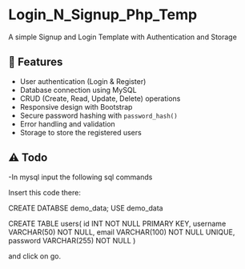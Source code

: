 # Login_N_Signup_Php_Temp
A simple Signup and Login Template with Authentication and Storage



## 🚀 Features
- User authentication (Login & Register)
- Database connection using MySQL
- CRUD (Create, Read, Update, Delete) operations
- Responsive design with Bootstrap
- Secure password hashing with `password_hash()`
- Error handling and validation
- Storage to store the registered users

## ⚠️ Todo
-In mysql input the following sql commands

Insert this code there:

CREATE DATABSE demo_data;
USE demo_data

CREATE TABLE users(
id INT NOT NULL PRIMARY KEY,
username VARCHAR(50) NOT NULL,
email VARCHAR(100) NOT NULL UNIQUE,
password VARCHAR(255) NOT NULL
)

and click on go.


